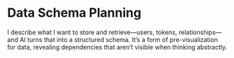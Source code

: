 # Data Schema Planning

I describe what I want to store and retrieve—users, tokens, relationships—and AI turns that into a structured schema. It’s a form of pre-visualization for data, revealing dependencies that aren’t visible when thinking abstractly.
